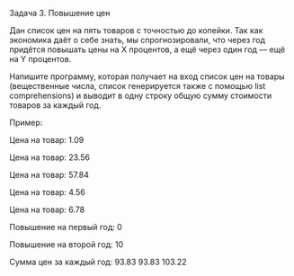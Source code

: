Задача 3. Повышение цен

Дан список цен на пять товаров с точностью до копейки. Так как экономика даёт о себе знать, мы спрогнозировали, что через год придётся повышать цены на X процентов, а ещё через один год — ещё на Y процентов.

Напишите программу, которая получает на вход список цен на товары (вещественные числа, список генерируется также с помощью list comprehensions) и выводит в одну строку общую сумму стоимости товаров за каждый год.



Пример: 

Цена на товар: 1.09

Цена на товар: 23.56

Цена на товар: 57.84

Цена на товар: 4.56

Цена на товар: 6.78

Повышение на первый год: 0

Повышение на второй год: 10

Сумма цен за каждый год: 93.83 93.83 103.22
